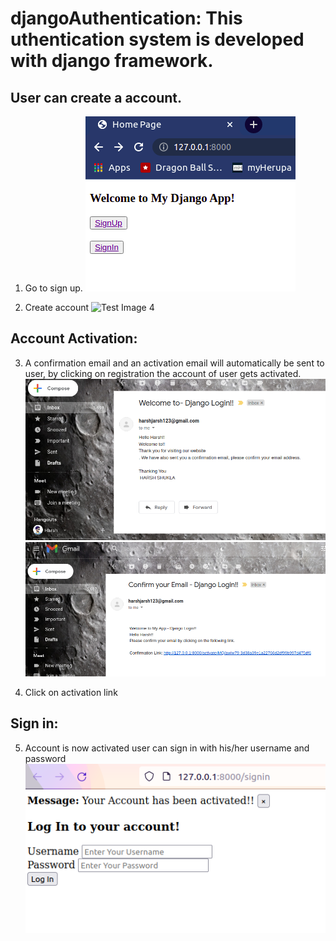 # djangoAuthentication: This uthentication system is developed with django framework.

## User can create a account.
1. Go to sign up.
![Test Image 4](https://raw.githubusercontent.com/CallMeHarsh/djangoAuthentication/main/images/home.png)

2. Create account
![Test Image 4](https://user-images.githubusercontent.com/64908520/143221763-929969e6-310e-4e74-9576-17a9b6065f85.png)

## Account Activation:
3. A confirmation email and an activation email will automatically be sent to user, by clicking on registration the account of user gets activated.
![Test Image 4](https://raw.githubusercontent.com/CallMeHarsh/djangoAuthentication/main/images/email.png)
![Test Image 4](https://raw.githubusercontent.com/CallMeHarsh/djangoAuthentication/main/images/email2.png)

4. Click on activation link

## Sign in:
5. Account is now activated user can sign in with his/her username and password
![Test Image 4](https://raw.githubusercontent.com/CallMeHarsh/djangoAuthentication/main/images/activated.png)

